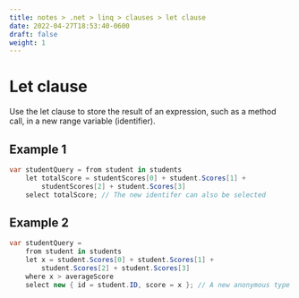 ```yaml
---
title: notes > .net > linq > clauses > let clause
date: 2022-04-27T18:53:40-0600
draft: false
weight: 1
---
```

# Let clause
Use the let clause to store the result of an expression, such as a method call, in a new range variable (identifier).

## Example 1
```cs
var studentQuery = from student in students
    let totalScore = studentScores[0] + student.Scores[1] +
        studentScores[2] + student.Scores[3]
    select totalScore; // The new identifer can also be selected
```

## Example 2
```cs
var studentQuery =
    from student in students
    let x = student.Scores[0] + student.Scores[1] +
        student.Scores[2] + student.Scores[3]
    where x > averageScore
    select new { id = student.ID, score = x }; // A new anonymous type of a sequence of Students with their score and student ID
```

